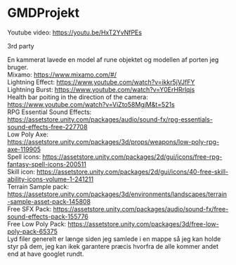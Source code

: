 # GMDProjekt
 
 Youtube video: https://youtu.be/HxT2YvNfPEs
 
 
 3rd party
 
 En kammerat lavede en model af rune objektet og modellen af porten jeg bruger. <br>
 Mixamo: https://www.mixamo.com/#/ <br>
 Lightning Effect: https://www.youtube.com/watch?v=ikkr5jVJfFY <br>
 Lightning Burst: https://www.youtube.com/watch?v=Y0ErHRrlqjs <br>
 Health bar poiting in the direction of the camera: https://www.youtube.com/watch?v=ViZto58MgjM&t=521s <br>
 RPG Essential Sound Effects: https://assetstore.unity.com/packages/audio/sound-fx/rpg-essentials-sound-effects-free-227708 <br>
 Low Poly Axe: https://assetstore.unity.com/packages/3d/props/weapons/low-poly-rpg-axe-119905 <br>
 Spell icons: https://assetstore.unity.com/packages/2d/gui/icons/free-rpg-fantasy-spell-icons-200511 <br>
 Skill icon: https://assetstore.unity.com/packages/2d/gui/icons/40-free-skill-ability-icons-volume-1-241211 <br>
 Terrain Sample pack: https://assetstore.unity.com/packages/3d/environments/landscapes/terrain-sample-asset-pack-145808 <br>
 Free SFX Pack: https://assetstore.unity.com/packages/audio/sound-fx/free-sound-effects-pack-155776 <br>
 Free Low Poly Pack: https://assetstore.unity.com/packages/3d/free-low-poly-pack-65375 <br>
 Lyd filer generelt er længe siden jeg samlede i en mappe så jeg kan holde styr på dem, jeg kan ikek garantere præcis hvorfra de alle kommer andet end at have googlet rundt.
